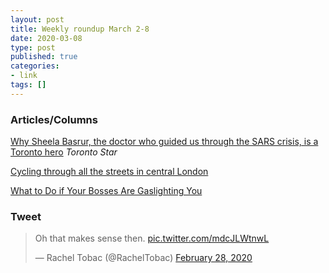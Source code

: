 ```yaml
---
layout: post
title: Weekly roundup March 2-8
date: 2020-03-08
type: post
published: true
categories:
- link
tags: []
---
```


### Articles/Columns

[Why Sheela Basrur, the doctor who guided us through the SARS crisis, is a Toronto hero](https://www.thestar.com/opinion/contributors/2020/01/31/why-sheela-basrur-the-doctor-who-guided-us-through-the-sars-crisis-is-a-toronto-hero.html "Why Sheela Basrur, the doctor who guided us through the SARS crisis, is a Toronto hero. By Shawn Micallef") *Toronto Star*

[Cycling through all the streets in central London](http://davis.vilums.me/all-the-streets/ "Cycling through all the streets in central London")

[What to Do if Your Bosses Are Gaslighting You](https://forge.medium.com/what-to-do-if-your-bosses-are-gaslighting-you-a23625d58e18 "What to Do if Your Bosses Are Gaslighting You. By Kelli María Korducki")

### Tweet

<blockquote class="twitter-tweet"><p lang="en" dir="ltr">Oh that makes sense then. <a href="https://t.co/mdcJLWtnwL">pic.twitter.com/mdcJLWtnwL</a></p>&mdash; Rachel Tobac (@RachelTobac) <a href="https://twitter.com/RachelTobac/status/1233488779920445446?ref_src=twsrc%5Etfw">February 28, 2020</a></blockquote> <script async src="https://platform.twitter.com/widgets.js" charset="utf-8"></script>
